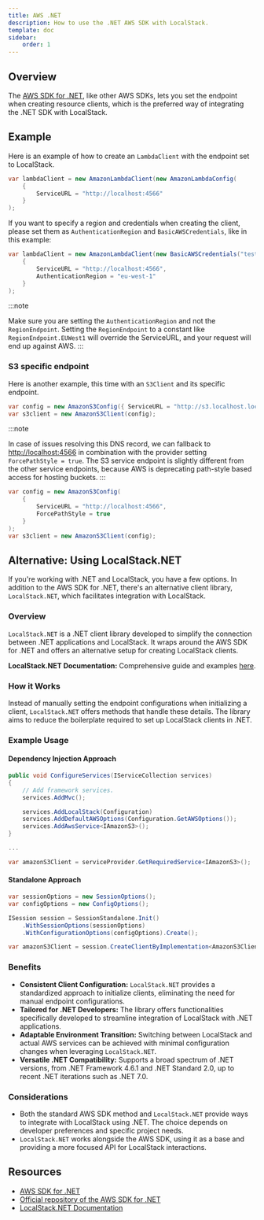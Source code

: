 ```yaml
---
title: AWS .NET
description: How to use the .NET AWS SDK with LocalStack.
template: doc
sidebar:
    order: 1
---
```


## Overview

The [AWS SDK for .NET](https://aws.amazon.com/sdk-for-net/), like other AWS SDKs, lets you set the endpoint when creating resource clients,
which is the preferred way of integrating the .NET SDK with LocalStack.

## Example

Here is an example of how to create an `LambdaClient` with the endpoint set to LocalStack.

```csharp
var lambdaClient = new AmazonLambdaClient(new AmazonLambdaConfig(
    {
        ServiceURL = "http://localhost:4566"
    }
);
```

If you want to specify a region and credentials when creating the client, please set them as `AuthenticationRegion` and `BasicAWSCredentials`, like in this example:

```csharp
var lambdaClient = new AmazonLambdaClient(new BasicAWSCredentials("test", "test"), new AmazonLambdaConfig(
    {
        ServiceURL = "http://localhost:4566",
        AuthenticationRegion = "eu-west-1"
    }
);
```

:::note

Make sure you are setting the `AuthenticationRegion` and not the `RegionEndpoint`.
Setting the `RegionEndpoint` to a constant like `RegionEndpoint.EUWest1` will override the ServiceURL, and your request will end up against AWS.
:::

### S3 specific endpoint

Here is another example, this time with an `S3Client` and its specific endpoint.

```csharp
var config = new AmazonS3Config({ ServiceURL = "http://s3.localhost.localstack.cloud:4566" });
var s3client = new AmazonS3Client(config);
```

:::note

In case of issues resolving this DNS record, we can fallback to [http://localhost:4566](http://localhost:4566) in combination with the provider setting `ForcePathStyle = true`.
The S3 service endpoint is slightly different from the other service endpoints, because AWS is deprecating path-style based access for hosting buckets.
:::

```csharp
var config = new AmazonS3Config(
    {
        ServiceURL = "http://localhost:4566",
        ForcePathStyle = true
    }
);
var s3client = new AmazonS3Client(config);
```

## Alternative: Using LocalStack.NET

If you're working with .NET and LocalStack, you have a few options.
In addition to the AWS SDK for .NET, there's an alternative client library, `LocalStack.NET`, which facilitates integration with LocalStack.

### Overview

`LocalStack.NET` is a .NET client library developed to simplify the connection between .NET applications and LocalStack.
It wraps around the AWS SDK for .NET and offers an alternative setup for creating LocalStack clients.

**LocalStack.NET Documentation:** Comprehensive guide and examples [here](https://github.com/localstack-dotnet/localstack-dotnet-client).

### How it Works

Instead of manually setting the endpoint configurations when initializing a client, `LocalStack.NET` offers methods that handle these details.
The library aims to reduce the boilerplate required to set up LocalStack clients in .NET.

### Example Usage

#### Dependency Injection Approach

```csharp showshowLineNumbers
public void ConfigureServices(IServiceCollection services)
{
    // Add framework services.
    services.AddMvc();

    services.AddLocalStack(Configuration)
    services.AddDefaultAWSOptions(Configuration.GetAWSOptions());
    services.AddAwsService<IAmazonS3>();
}

...

var amazonS3Client = serviceProvider.GetRequiredService<IAmazonS3>();
```

#### Standalone Approach

```csharp showshowLineNumbers
var sessionOptions = new SessionOptions();
var configOptions = new ConfigOptions();

ISession session = SessionStandalone.Init()
    .WithSessionOptions(sessionOptions)
    .WithConfigurationOptions(configOptions).Create();

var amazonS3Client = session.CreateClientByImplementation<AmazonS3Client>();
```

### Benefits

- **Consistent Client Configuration:** `LocalStack.NET` provides a standardized approach to initialize clients, eliminating the need for manual endpoint configurations.
- **Tailored for .NET Developers:** The library offers functionalities specifically developed to streamline integration of LocalStack with .NET applications.
- **Adaptable Environment Transition:** Switching between LocalStack and actual AWS services can be achieved with minimal configuration changes when leveraging `LocalStack.NET`.
- **Versatile .NET Compatibility:** Supports a broad spectrum of .NET versions, from .NET Framework 4.6.1 and .NET Standard 2.0, up to recent .NET iterations such as .NET 7.0.

### Considerations

- Both the standard AWS SDK method and `LocalStack.NET` provide ways to integrate with LocalStack using .NET.
  The choice depends on developer preferences and specific project needs.
- `LocalStack.NET` works alongside the AWS SDK, using it as a base and providing a more focused API for LocalStack interactions.

## Resources

- [AWS SDK for .NET](https://aws.amazon.com/sdk-for-net/)
- [Official repository of the AWS SDK for .NET](https://github.com/aws/aws-sdk-net)
- [LocalStack.NET Documentation](https://github.com/localstack-dotnet/localstack-dotnet-client)